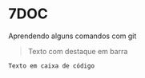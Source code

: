 # 7DOC

Aprendendo alguns comandos com git

>Texto com destaque em barra

```
Texto em caixa de código
```
